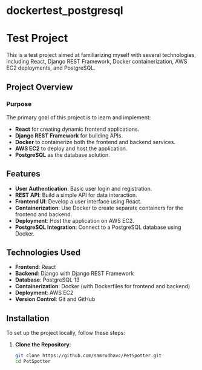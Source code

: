 # dockertest_postgresql
# Test Project  

This is a test project aimed at familiarizing myself with several technologies, including React, Django REST Framework, Docker containerization, AWS EC2 deployments, and PostgreSQL.   

## Project Overview  

### Purpose  
The primary goal of this project is to learn and implement:  
- **React** for creating dynamic frontend applications.  
- **Django REST Framework** for building APIs.  
- **Docker** to containerize both the frontend and backend services.  
- **AWS EC2** to deploy and host the application.  
- **PostgreSQL** as the database solution.  

## Features  

- **User Authentication**: Basic user login and registration.  
- **REST API**: Build a simple API for data interaction.  
- **Frontend UI**: Develop a user interface using React.  
- **Containerization**: Use Docker to create separate containers for the frontend and backend.  
- **Deployment**: Host the application on AWS EC2.  
- **PostgreSQL Integration**: Connect to a PostgreSQL database using Docker.  

## Technologies Used  

- **Frontend**: React  
- **Backend**: Django with Django REST Framework  
- **Database**: PostgreSQL 13  
- **Containerization**: Docker (with Dockerfiles for frontend and backend)  
- **Deployment**: AWS EC2  
- **Version Control**: Git and GitHub  

## Installation  

To set up the project locally, follow these steps:  

1. **Clone the Repository**:  
   ```bash  
   git clone https://github.com/samrudhavc/PetSpotter.git  
   cd PetSpotter  
